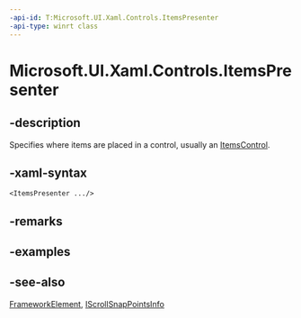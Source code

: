 ```yaml
---
-api-id: T:Microsoft.UI.Xaml.Controls.ItemsPresenter
-api-type: winrt class
---
```


<!-- Class syntax.
public class ItemsPresenter : Windows.UI.Xaml.FrameworkElement, Windows.UI.Xaml.Controls.IItemsPresenter, Windows.UI.Xaml.Controls.IItemsPresenter2, Windows.UI.Xaml.Controls.Primitives.IScrollSnapPointsInfo
-->

# Microsoft.UI.Xaml.Controls.ItemsPresenter

## -description
Specifies where items are placed in a control, usually an [ItemsControl](itemscontrol.md).

## -xaml-syntax
```xaml
<ItemsPresenter .../>
```


## -remarks

## -examples

## -see-also
[FrameworkElement](../microsoft.ui.xaml/frameworkelement.md), [IScrollSnapPointsInfo](../microsoft.ui.xaml.controls.primitives/iscrollsnappointsinfo.md)
